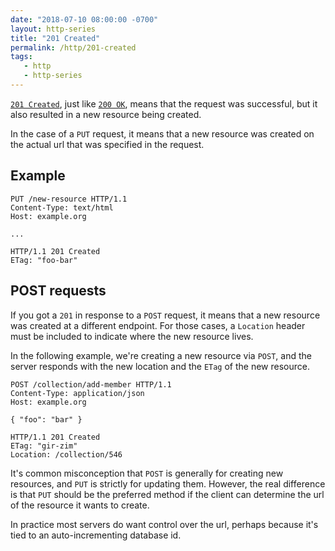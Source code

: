 ```yaml
---
date: "2018-07-10 08:00:00 -0700"
layout: http-series
title: "201 Created"
permalink: /http/201-created
tags:
   - http
   - http-series
---
```


[`201 Created`][1], just like [`200 OK`][2], means that the request was
successful, but it also resulted in a new resource being created.

In the case of a `PUT` request, it means that a new resource was created on
the actual url that was specified in the request.

Example
-------

```http
PUT /new-resource HTTP/1.1
Content-Type: text/html
Host: example.org

...
```

```http
HTTP/1.1 201 Created
ETag: "foo-bar"
```

POST requests
-------------

If you got a `201` in response to a `POST` request, it means that a new
resource was created at a different endpoint. For those cases, a `Location`
header must be included to indicate where the new resource lives.

In the following example, we're creating a new resource via `POST`, and the
server responds with the new location and the `ETag` of the new resource.

```http
POST /collection/add-member HTTP/1.1
Content-Type: application/json
Host: example.org

{ "foo": "bar" }
```

```http
HTTP/1.1 201 Created
ETag: "gir-zim"
Location: /collection/546
```

It's common misconception that `POST` is generally for creating new resources,
and `PUT` is strictly for updating them. However, the real difference is that
`PUT` should be the preferred method if the client can determine the url of
the resource it wants to create.

In practice most servers do want control over the url, perhaps because it's
tied to an auto-incrementing database id.

[1]: https://tools.ietf.org/html/rfc7231#section-6.3.2
[2]: /http/200-ok

